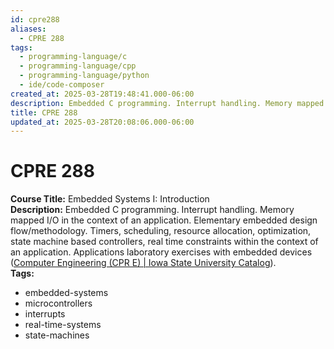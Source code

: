 ```yaml
---
id: cpre288
aliases:
  - CPRE 288
tags:
  - programming-language/c
  - programming-language/cpp
  - programming-language/python
  - ide/code-composer
created_at: 2025-03-28T19:48:41.000-06:00
description: Embedded C programming. Interrupt handling. Memory mapped I/O in the context of an application. Elementary embedded design flow/methodology. Timers, scheduling, resource allocation, optimization, state machine based controllers, real time constraints within the context of an application. Applications laboratory exercises with embedded devices class taken at Iowa State University.
title: CPRE 288
updated_at: 2025-03-28T20:08:06.000-06:00
---
```

# CPRE 288

**Course Title:** Embedded Systems I: Introduction  
**Description:** Embedded C programming. Interrupt handling. Memory mapped I/O in the context of an application. Elementary embedded design flow/methodology. Timers, scheduling, resource allocation, optimization, state machine based controllers, real time constraints within the context of an application. Applications laboratory exercises with embedded devices ([Computer Engineering (CPR E) | Iowa State University Catalog](https://catalog.iastate.edu/previouscatalogs/2022-2023/azcourses/cpr_e/#:~:text=Embedded%20C%20programming,laboratory%20exercises%20with%20embedded%20devices)).  
**Tags:**  
- embedded-systems  
- microcontrollers  
- interrupts  
- real-time-systems  
- state-machines  
